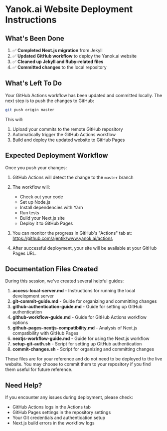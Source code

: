 # Yanok.ai Website Deployment Instructions

## What's Been Done

1. ✅ **Completed Next.js migration** from Jekyll
2. ✅ **Updated GitHub workflow** to deploy the Yanok.ai website
3. ✅ **Cleaned up Jekyll and Ruby-related files**
4. ✅ **Committed changes** to the local repository

## What's Left To Do

Your GitHub Actions workflow has been updated and committed locally. The next step is to push the changes to GitHub:

```bash
git push origin master
```

This will:
1. Upload your commits to the remote GitHub repository
2. Automatically trigger the GitHub Actions workflow
3. Build and deploy the updated website to GitHub Pages

## Expected Deployment Workflow

Once you push your changes:

1. GitHub Actions will detect the change to the `master` branch
2. The workflow will:
   - Check out your code
   - Set up Node.js
   - Install dependencies with Yarn
   - Run tests
   - Build your Next.js site
   - Deploy it to GitHub Pages

3. You can monitor the progress in GitHub's "Actions" tab at:
   https://github.com/ajentik/www.yanok.ai/actions

4. After successful deployment, your site will be available at your GitHub Pages URL.

## Documentation Files Created

During this session, we've created several helpful guides:

1. **access-local-server.md** - Instructions for running the local development server
2. **git-commit-guide.md** - Guide for organizing and committing changes
3. **github-authentication-guide.md** - Guide for setting up GitHub authentication
4. **github-workflow-guide.md** - Guide for GitHub Actions workflow options
5. **github-pages-nextjs-compatibility.md** - Analysis of Next.js compatibility with GitHub Pages
6. **nextjs-workflow-guide.md** - Guide for using the Next.js workflow
7. **setup-git-auth.sh** - Script for setting up GitHub authentication
8. **commit-changes.sh** - Script for organizing and committing changes

These files are for your reference and do not need to be deployed to the live website. You may choose to commit them to your repository if you find them useful for future reference.

## Need Help?

If you encounter any issues during deployment, please check:
- GitHub Actions logs in the Actions tab
- GitHub Pages settings in the repository settings
- Your Git credentials and authentication setup
- Next.js build errors in the workflow logs

